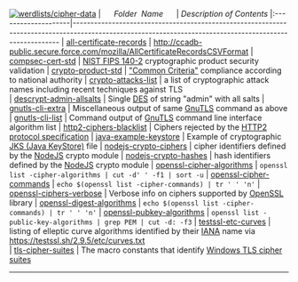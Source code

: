 [![werdlists/cipher-data](https://img.shields.io/badge/werdlists-cipher_data-purple.svg?logo=github&style=popout&longCache=true)](# "werdlists/cipher-data")
|&nbsp;&nbsp;&nbsp;&nbsp;&nbsp;&nbsp;_Folder&nbsp;&nbsp;Name_&nbsp;&nbsp;&nbsp;&nbsp;&nbsp;&nbsp;| _Description of Contents_
|:--------------------|--------------------------------------------------------------------------------------------------------------------------------------------------------
| [all-certificate-records](all-certificate-records.csv) | <http://ccadb-public.secure.force.com/mozilla/AllCertificateRecordsCSVFormat> 
| [compsec-cert-std](compsec-cert-std.txt) |  [NIST FIPS 140-2](https://nvlpubs.nist.gov/nistpubs/FIPS/NIST.FIPS.140-2.pdf) cryptographic product security validation 
| [crypto-product-std](crypto-product-std.txt) |  ["Common Criteria"](https://wikipedia.org/wiki/Common_Criteria) compliance according to national authority 
| [crypto-attacks-list](crypto-attacks-list.txt) | a list of cryptographic attack names including recent techniques against TLS  
| [descrypt-admin-allsalts](descrypt-admin-allsalts.txt) |  Single [DES](https://wikipedia.org/wiki/Data_Encryption_Standard "Data Encryption Standard") of string "admin" with all salts 
| [gnutls-cli-extra](gnutls-cli-extra.txt) |  Miscellaneous output of same [GnuTLS](https://www.gnutls.org/ "GNU Transport Layer Security Library") command as above 
| [gnutls-cli-list](gnutls-cli-list.txt) |  Command output of [GnuTLS](https://www.gnutls.org/ "GNU Transport Layer Security Library") command line interface algorithm list 
| [http2-ciphers-blacklist](http2-ciphers-blacklist.txt) |  Ciphers rejected by the [HTTP2 protocol specification](http://httpwg.org/specs/rfc7540.html "Hypertext Transfer Protocol Version 2 %28HTTP/2%29") 
| [java-example-keystore](java-example-keystore.bin) |  Example of cryptographic [JKS (Java KeyStore)](https://wikipedia.org/wiki/Keystore) file 
| [nodejs-crypto-ciphers](nodejs-crypto-ciphers.txt) |  cipher identifiers defined by the [NodeJS](https://nodejs.org/) crypto module 
| [nodejs-crypto-hashes](nodejs-crypto-hashes.txt) |  hash identifiers defined by the [NodeJS](https://nodejs.org/) crypto module 
| [openssl-cipher-algorithms](openssl-cipher-algorithms.txt) |  `openssl list -cipher-algorithms | cut -d' ' -f1 | sort -u` 
| [openssl-cipher-commands](openssl-cipher-commands.txt) |  `echo $(openssl list -cipher-commands) | tr ' ' 'n'` 
| [openssl-ciphers-verbose](openssl-ciphers-verbose.txt) |  Verbose info on ciphers supported by [OpenSSL](https://www.openssl.org) library 
| [openssl-digest-algorithms](openssl-digest-algorithms.txt) |  `echo $(openssl list -cipher-commands) | tr ' ' 'n'` 
| [openssl-pubkey-algorithms](openssl-pubkey-algorithms.txt) |  `openssl list -public-key-algorithms | grep PEM | cut -d: -f3` 
| [testssl-etc-curves](testssl-etc-curves.txt) | listing of elleptic curve algorithms identified by their [IANA](https://iana.org) name via <https://testssl.sh/2.9.5/etc/curves.txt>  
| [tls-cipher-suites](tls-cipher-suites.txt) |  The macro constants that identify [Windows TLS cipher suites](https://msdn.microsoft.com/library/windows/desktop/aa374757.aspx "Cipher Suites in TLS/SSL (Schannel SSP)") 

* * *

